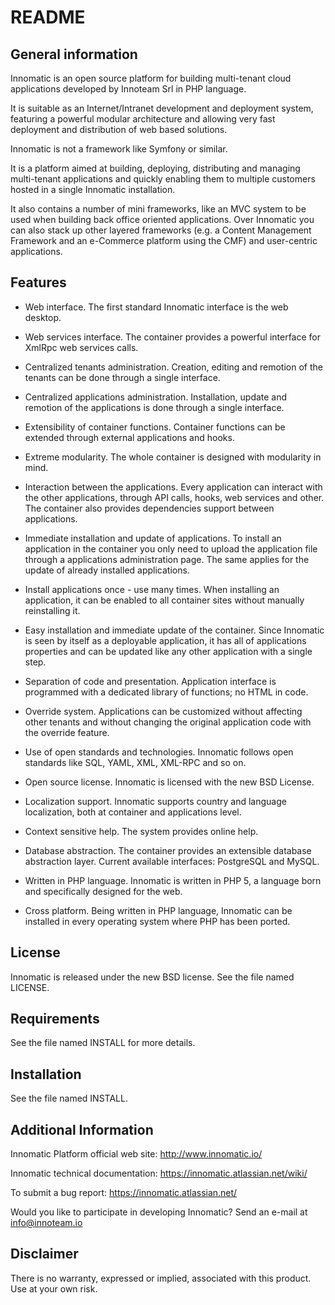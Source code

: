 README
======

General information
-------------------

Innomatic is an open source platform for building multi-tenant cloud
applications developed by Innoteam Srl in PHP language.

It is suitable as an Internet/Intranet development and deployment
system, featuring a powerful modular architecture and allowing very fast
deployment and distribution of web based solutions.

Innomatic is not a framework like Symfony or similar.

It is a platform aimed at building, deploying, distributing and managing
multi-tenant applications and quickly enabling them to multiple customers
hosted in a single Innomatic installation.

It also contains a number of mini frameworks, like an MVC system to be used
when building back office oriented applications. Over Innomatic you can also
stack up other layered frameworks (e.g. a Content Management Framework and an
e-Commerce platform using the CMF) and user-centric applications.



Features
--------

- Web interface. The first standard Innomatic interface is the web desktop.

- Web services interface. The container provides a powerful interface for
XmlRpc web services calls.

- Centralized tenants administration. Creation, editing and remotion
of the tenants can be done through a single interface.

- Centralized applications administration. Installation, update and
remotion of the applications is done through a single interface.

- Extensibility of container functions. Container functions can be extended
through external applications and hooks.

- Extreme modularity. The whole container is designed with modularity in
mind.

- Interaction between the applications. Every application can interact
with the other applications, through API calls, hooks, web services and other.
The container also provides dependencies support between
applications.

- Immediate installation and update of applications. To install an
application in the container you only need to upload the application
file through a applications administration page. The same applies for the
update of already installed applications.

- Install applications once - use many times. When installing an
application, it can be enabled to all container sites without
manually reinstalling it.

- Easy installation and immediate update of the container. Since Innomatic
is seen by itself as a deployable application, it has all of applications
properties and can be updated like any other application with a single step.

- Separation of code and presentation. Application interface is
programmed with a dedicated library of functions; no HTML in code.

- Override system. Applications can be customized without affecting other
tenants and without changing the original application code with the override
feature.

- Use of open standards and technologies. Innomatic follows open standards
like SQL, YAML, XML, XML-RPC and so on.

- Open source license. Innomatic is licensed with the new BSD License.

- Localization support. Innomatic supports country and language
localization, both at container and applications level.

- Context sensitive help. The system provides online help.

- Database abstraction. The container provides an extensible database
abstraction layer. Current available interfaces: PostgreSQL and MySQL.

- Written in PHP language. Innomatic is written in PHP 5, a language born
and specifically designed for the web.

- Cross platform. Being written in PHP language, Innomatic can be
installed in every operating system where PHP has been ported.



License
-------

Innomatic is released under the new BSD license. See the file named LICENSE.



Requirements
------------

See the file named INSTALL for more details.



Installation
------------

See the file named INSTALL.



Additional Information
----------------------

Innomatic Platform official web site:
     http://www.innomatic.io/

Innomatic technical documentation:
     https://innomatic.atlassian.net/wiki/

To submit a bug report:
    https://innomatic.atlassian.net/

Would you like to participate in developing Innomatic? Send an e-mail at
info@innoteam.io



Disclaimer
----------

There is no warranty, expressed or implied, associated with this product.
Use at your own risk.
